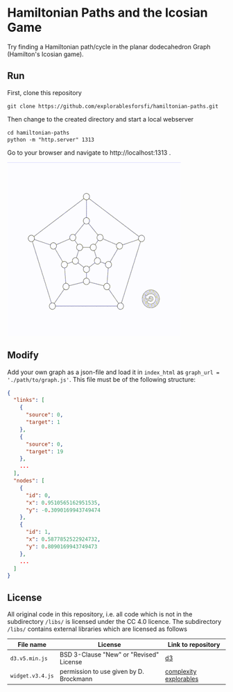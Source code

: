 # Hamiltonian Paths and the Icosian Game

Try finding a Hamiltonian path/cycle in the planar dodecahedron Graph (Hamilton's Icosian game).

## Run

First, clone this repository

    git clone https://github.com/explorablesforsfi/hamiltonian-paths.git

Then change to the created directory and start a local webserver

    cd hamiltonian-paths
    python -m "http.server" 1313
    
Go to your browser and navigate to http://localhost:1313 .

![hamiltonian-paths](https://github.com/explorablesforsfi/hamiltonian-paths/raw/master/img/example.gif)

## Modify

Add your own graph as a json-file and load it in `index_html` as `graph_url = './path/to/graph.js'`. This file must be of the following structure:

```json
{
  "links": [
    {
      "source": 0,
      "target": 1
    },
    {
      "source": 0,
      "target": 19
    },
    ...
  ],
  "nodes": [
    {
      "id": 0,
      "x": 0.9510565162951535,
      "y": -0.3090169943749474
    },
    {
      "id": 1,
      "x": 0.5877852522924732,
      "y": 0.8090169943749473
    },
    ...
  ]
}
```

## License

All original code in this repository, i.e. all code which is not in the subdirectory `/libs/` is licensed under the CC 4.0 licence. The subdirectory `/libs/` contains external libraries which are licensed as follows

 
| File name                      | License                                 | Link to repository|
|--------------------------------|-----------------------------------------|-------------------|
| `d3.v5.min.js`                 | BSD 3-Clause "New" or "Revised" License | [d3](https://github.com/d3/d3)|
| `widget.v3.4.js`               | permission to use given by D. Brockmann | [complexity explorables](http://www.complexity-explorables.org) |
